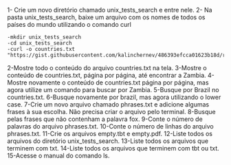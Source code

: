 1- Crie um novo diretório chamado unix_tests_search e entre nele. 2- Na pasta unix_tests_search, baixe um arquivo com os nomes de todos os países do mundo utilizando o comando curl

    -mkdir unix_tests_search
    -cd unix_tests_search
    -curl -o countries.txt "https://gist.githubusercontent.com/kalinchernev/486393efcca01623b18d/raw/daa24c9fea66afb7d68f8d69f0c4b8eeb9406e83/countries"
2-Mostre todo o conteúdo do arquivo countries.txt na tela.
3-Mostre o conteúdo de countries.txt, página por página, até encontrar a Zambia.
4-Mostre novamente o conteúdo de countries.txt página por página, mas agora utilize um comando para buscar por Zambia.
5-Busque por Brazil no countries.txt.
6-Busque novamente por brazil, mas agora utilizando o lower case.
7-Crie um novo arquivo chamado phrases.txt e adicione algumas frases à sua escolha. Não precisa criar o arquivo pelo terminal.
8-Busque pelas frases que não contenham a palavra fox.
9-Conte o número de palavras do arquivo phrases.txt.
10-Conte o número de linhas do arquivo phrases.txt.
11-Crie os arquivos empty.tbt e empty.pdf.
12-Liste todos os arquivos do diretório unix_tests_search.
13-Liste todos os arquivos que terminem com txt.
14-Liste todos os arquivos que terminem com tbt ou txt.
15-Acesse o manual do comando ls.
